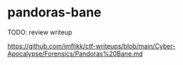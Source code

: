 # pandoras-bane

TODO: review writeup

https://github.com/imflikk/ctf-writeups/blob/main/Cyber-Apocalypse/Forensics/Pandoras%20Bane.md